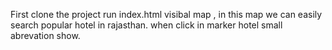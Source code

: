 First clone the project
  run index.html visibal map , in this map we can easily search popular hotel in rajasthan.
  when click in marker hotel small abrevation show.
